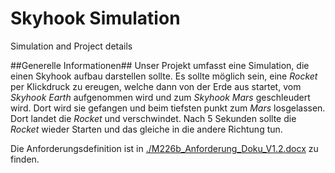 # Skyhook Simulation
Simulation and Project details <br>

##Generelle Informationen##
Unser Projekt umfasst eine Simulation, die einen Skyhook aufbau darstellen sollte. Es sollte möglich sein, eine _Rocket_ per Klickdruck zu ereugen, welche dann von der Erde aus startet, vom _Skyhook Earth_ aufgenommen wird und zum _Skyhook Mars_ geschleudert wird. Dort wird sie gefangen und beim tiefsten punkt zum _Mars_ losgelassen. Dort landet die _Rocket_ und verschwindet. Nach 5 Sekunden sollte die _Rocket_ wieder Starten und das gleiche in die andere Richtung tun. 

Die Anforderungsdefinition ist in [./M226b\_Anforderung\_Doku_V1.2.docx](./M226b\_Anforderung\_Doku_V1.2.docx) zu finden.
